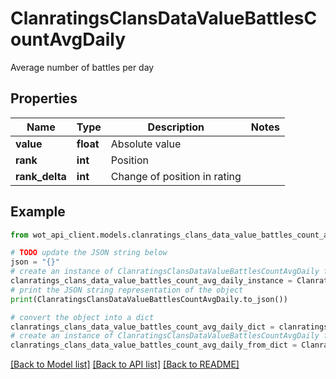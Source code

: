 # ClanratingsClansDataValueBattlesCountAvgDaily

Average number of battles per day

## Properties

Name | Type | Description | Notes
------------ | ------------- | ------------- | -------------
**value** | **float** | Absolute value | 
**rank** | **int** | Position | 
**rank_delta** | **int** | Change of position in rating | 

## Example

```python
from wot_api_client.models.clanratings_clans_data_value_battles_count_avg_daily import ClanratingsClansDataValueBattlesCountAvgDaily

# TODO update the JSON string below
json = "{}"
# create an instance of ClanratingsClansDataValueBattlesCountAvgDaily from a JSON string
clanratings_clans_data_value_battles_count_avg_daily_instance = ClanratingsClansDataValueBattlesCountAvgDaily.from_json(json)
# print the JSON string representation of the object
print(ClanratingsClansDataValueBattlesCountAvgDaily.to_json())

# convert the object into a dict
clanratings_clans_data_value_battles_count_avg_daily_dict = clanratings_clans_data_value_battles_count_avg_daily_instance.to_dict()
# create an instance of ClanratingsClansDataValueBattlesCountAvgDaily from a dict
clanratings_clans_data_value_battles_count_avg_daily_from_dict = ClanratingsClansDataValueBattlesCountAvgDaily.from_dict(clanratings_clans_data_value_battles_count_avg_daily_dict)
```
[[Back to Model list]](../README.md#documentation-for-models) [[Back to API list]](../README.md#documentation-for-api-endpoints) [[Back to README]](../README.md)


